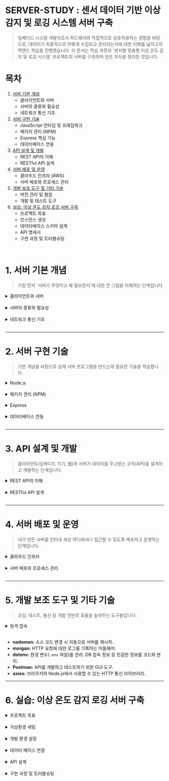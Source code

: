 # SERVER-STUDY : 센서 데이터 기반 이상 감지 및 로깅 시스템 서버 구축

> 임베디드 시스템 개발자로서 하드웨어와 직접적으로 상호작용하는 경험을 바탕으로, 데이터가 최종적으로 어떻게 수집되고 관리되는지에 대한 이해를 넓히고자 백엔드 학습을 진행했습니다. 이 문서는 학습 과정과 '센서별 맞춤형 이상 온도 감지 및 로깅 시스템' 프로젝트의 서버를 구축하며 얻은 지식을 정리한 것입니다.

# 목차
1. [서버 기본 개념](#1-서버-기본-개념)
    -   클라이언트와 서버
    -   서버의 종류와 필요성
    -   네트워크 통신 기초
2.  [서버 구현 기술](#2-서버-구현-기술)
    -   JavaScript 런타임 및 프레임워크
    -   패키지 관리 (NPM)
    -   Express 핵심 기능
    -   데이터베이스 연동
3.  [API 설계 및 개발](#3-api-설계-및-개발)
    -   REST API의 이해
    -   RESTful API 설계
4.  [서버 배포 및 운영](#4-서버-배포-및-운영)
    -   클라우드 인프라 (AWS)
    -   서버 배포와 프로세스 관리
5.  [개발 보조 도구 및 기타 기술](#5-개발-보조-도구-및-기타-기술)
    -   버전 관리 및 협업
    -   개발 및 테스트 도구
6.  [실습: 이상 온도 감지 로깅 서버 구축](#6-실습-이상-온도-감지-로깅-서버-구축)      
    -   프로젝트 목표
    -   인스턴스 생성
    -   데이터베이스 스키마 설계
    -   API 명세서
    -   구현 과정 및 트러블슈팅

<br>

# 1. 서버 기본 개념

> 가장 먼저 '서버가 무엇이고 왜 필요한지'에 대한 큰 그림을 이해하는 단계입니다.

<details><summary>클라이언트와 서버</summary>

### 클라이언트 (Client) 

* 서비스를 요청하는 주체. (예: 웹 브라우저, 모바일 앱, **임베디드 기기**)

### 서버 (Server)
* 클라이언트의 요청을 받아 처리하고, 결과를 응답하는 주체.

</details><br>

<details><summary>서버의 종류와 필요성</summary>

> 기본적으로는 요청에 대한 응답을 할 수 있는 실행 환경이 갖추어진 모든 컴퓨터가 서버가 될 수 있지만, 일반적으로 24시간 365일 안정적으로 작동하며, 수많은 동시 요청을 고성능으로 처리하고, 필요에 따라 쉽게 확장할 수 있는 기능을 할 수 있는 컴퓨터가 서버 컴퓨터로 사용됩니다.

### 서버 요구 기능

-   **중앙 집중 관리:** 데이터의 일관성과 무결성 유지.
-   **고성능 처리:** 24/7 안정적인 서비스 제공을 위한 고사양 하드웨어 및 네트워크.
-   **보안:** 방화벽, 접근 제어 등을 통한 데이터 보호.

### 서버의 종류
                                
-   **웹 서버 (Web Server):** HTTP 요청을 받아 HTML, CSS 등 정적 콘텐츠를 제공. (예: Nginx, Apache)

-   **웹 애플리케이션 서버 (WAS, API Server):** 동적인 비즈니스 로직을 처리하고 데이터베이스와 상호작용. (예: Node.js/Express, Spring)

-   **데이터베이스 서버 (DB Server):** 데이터의 저장, 조회, 수정을 관리. (예: MySQL, PostgreSQL, MongoDB)



</details><br>

<details><summary>네트워크 통신 기초</summary>

### IP 주소
-    네트워크 상에서 기기를 식별하기 위한 고유 주소.
-   개인이 사용하는 IP는 해당 기기에 연결된 공유기의 서비스업체가 임대해준 IP를 사용하지만
    기업의 경우는 IP관리 기관에서 IP블록을 할당받아 사용하거나, 클라우드 서비스를 이용한다. 

-   `Pbulic IP` : 인터넷상에서 내컴퓨터(공유기)를 인식하기 위한 고유한 주소
-   `Private IP` : 내부 네트워크(공유기)에 연결된 기기

### PORT
-   하나의 IP 주소 내에서 특정 프로세스(애플리케이션)를 식별하기 위한 번호.
-   OS는 IP+PORT번호의 조합으로 소켓을 만들어 네트워크 통신을 허가한다.

### 프로토콜
- 각 기기간 통신의 규약을 의미한다.
- 각 계층의 프로토콜이 모두 준수되어야 유의미한 통신이 가능해진다.
- 이번 프로젝트는 웹 프로젝트인 만큼 HTTP(웹 통신 프로토콜)을 위해 라우팅/프록시 설정 및 API설계를 다룬다.

</details><br>

---

# 2. 서버 구현 기술
> 기본 개념을 바탕으로 실제 서버 프로그램을 만드는데 필요한 기술을 학습합니다.

<details><summary>Node.js</summary>

### 개념

- 브라우저 밖에서 JavaScript를 실행할 수 있게 해주는 런타임 환경
  Node.js를 통해 js로 작성된 다양한 App을 사용가능.

- 서버가 사용자에 요청에 따라 동적컨테츠를 제공해야 하는 복잡한 연사을 하는 `WAS(Web Application Server)`의 역할을 담당

- 이벤트기반, 논블로킹I/O

### 설치 및 사용

> node.js는 apt(패키지매니저)로 다운로드가 가능하긴 하지만 다운로드가 가능한 버전이 낮을 가능성이 높습니다.
> NVM(node version manger)를 이용해 원하는 버전(안정적인 lts버전)을 다운 할 수 있습니다.

1. NVM설치
   - `curl -o- https://raw.githubusercontent.com/nvm-sh/nvm/v0.40.1/install.sh | bash`
   - 터미널에 위 명령어를 입력하여 nvm설치 스크립트를  다운로드합니다.

2. NVM으로 Node.js설치
   -    `nvm install --lts`를 통해서 lts(long term surpport)와 같은 안정적인,최신버전을 다운로드 가능합니다.

3. 버전확인
    `node -v`를 통해 현재 버전이 최신 lts버전인지 확인합니다.

4. 런타임 테스트
    - test.js로 간단한 js파일을 만들어 `node test.js` 해당 명령어가 정상 작동하는지 확인
    - 또는 `node` 명령어로 node shell이 실행되는지 확인

</details><br>

<details><summary>패키지 관리 (NPM)</summary>

### 개념

- Node.js 생태계의 라이브러리(패키지)를 관리하는 도구.
- 프로젝트의 매니페스트파일인 `pakage.json`을 통해 프로젝트의 패키지의 버전,의존성 관리
- `package-lock.json`을 통해 명시된 패키지를 인스톨하도록 강제하여 안정적인 버전,의존성 관리
  
### 설치 및 실행

1. `sudo apt install npm`으로 npm을 다운로드 합니다.

2. 프로젝트 폴더로 이동하여 `npm init`명령어를 통해 pakage.json,pakage-lock.json node_module를 생성합니다.
   
3. npm을 통해 필요한 패키지를 다운로드합니다. `npm install "패키지"` 형태의 명령어입니다.
   - 패키지 설치시 자동으로 버전,의존성 정보가 pakage.json파일이 업데이트 됩니다.
   - node_moule 디렉토리에 실제 패키지가 다운로드 됩니다.

   
4. 협업을 위해 프로젝트파일을 공유하는경우 pakage.json가 버전관리를 자동으로하여 단순히 `npm install`을 통해
필요한 의존성을 설치
    - node_moule은 현재 개발환경 os/아키텍쳐에 맞게 컴파일된 실제 패키지가 다운로드 된 폴더임으로 `npm install`이 안전합니다.
  



</details><br>



<details><summary>Express</summary>

>  node.js기반 웹 어플리케이션, API 개발 프레임 워크

### 특징

- URL과 특정 메서드(GET,POST와 같은 api메서드)의 조합의 엔드포인트로 클라이언트 요청에 응답방식을 정한다.
- HTTP 요청과 응답(req,res)에 대한 객체의 정보를 가공하여 담고 있으며, 이를 제어하는 메서드를 제공.
  

### 사용코드

```JavaScript
import express from 'express'
const app = express();
app.get("/api/"라우팅 할 경로 이름",(req,res)=>{
    "응답코드"
})

```

</details><br>

<details><summary>데이터베이스 연동</summary>

1. Node.js에서 `mysql2`사용
   `npm install mysql2`
<br><br>
2. db폴더 만들고 내부에 연동을 위한 index.js파일 생성
    ```JavaScript
    const mysql = require("mysql2/promise");

    const pool = mysql.createPool({
    host: "aws ip",
    user: "mysql username",
    password: "mysql user password",
    database: "db name", // 스키마에 해당
    waitForConnections: true,
    connectionLimit: 10,
    queueLimit: 0,
    });

    module.exports = { pool };
    ```
<br>
3. 서버실행 코드에서 pool을 호출하여 db의 데이터를 받는다.
    `const { pool } = require("./db");`

</details><br>

---

# 3. API 설계 및 개발
> 클라이언트(임베디드 기기, 웹)와 서버가 데이터를 주고받는 규칙(API)을 설계하고 개발하는 단계입니다.

<details><summary>REST API의 이해</summary>

### API
- **API ( Application Programming Interface)** 소프트웨어간 데이터 송수신 프로토콜
  


### REST API

-   **REST (Representational State Transfer):** 웹의 장점을 최대한 활용할 수 있는 아키텍처 스타일.
  
-   **특징** 자원(Resource), 행위(Verb), 표현(Representations).
    -   자원 : 서버가 관리하는 모든 정보. 데이터베이스의 레코드뿐만 아니라, 특정 문서, 이미지, 서비스 등 추상적인 개념도 자원이 될 수 있습니다. 모든 자원은 고유한 식별자(URI)를 가집니다.
    -   행위 : 자원에 대한 행위는 HTTP Method를 통해 명시적으로 표현됩니다. 이는 자원에 대한 생성(Create), 조회(Read), 수정(Update), 삭제(Delete) 작업을 CRUD 연산에 매핑합니다.
    -   표현: 클라이언트와 서버가 주고받는 자원의 실제 데이터. 자원은 서버에 저장된 정보 그 자체이지만, 클라이언트는 이 자원의 현재 상태를 특정 형식(JSON, XML, HTML 등)으로 표현한 것을 전달받습니다


</details><br>

<details><summary>RESTful API 설계</summary>

### 자원 (Resource)
- URI는 리소스를 표현해야 함. (명사 사용)
    -   `GET /sensors/1` (O)
    -   `GET /getSensorById/1` (X)
  
- 컬렉션에는 복수형 명사 사용:
    -   GET /sensors (모든 센서 목록)
    -   POST /sensors (새로운 센서 생성)
  
-  관계 표현: 하위 리소스는 경로의 계층으로 표현합니다.
   -   GET /sensors/1/logs (1번 센서의 모든 로그)


### 행위 (Verb):
- HTTP Method(동사)로 행위를 표현.
  -  GET: 자원 조회
  -  POST: 자원 생성
  -  PUT: 자원 전체 교체
  -  PATCH: 자원 부분 수정
  -  DELETE: 자원 삭제
  
### 응답 상태 코드 (Response Status Code)
- 데이터 포맷
  -   주로 JSON을 사용하며, HTTP 헤더의 Content-Type과 Accept를 통해 클라이언트와 서버가 어떤 포맷으로 통신할지 명시해야 합니다.

-  요청의 처리 결과를 명확하게 전달.
   -   **2xx (성공)**
        - 200 OK: 요청 성공 (주로 GET, PUT, PATCH).
        - 201 Created: 자원 생성 성공 (POST).
        - 204 No Content: 요청은 성공했으나 응답 본문에 보낼 데이터가 없음 (예: DELETE 성공).

   - **4xx (클라이언트 오류)**
      - 400 Bad Request: 요청의 구문이 잘못됨.
      - 401 Unauthorized: 인증되지 않은 사용자의 요청.
      - 403 Forbidden: 인증은 되었으나 해당 자원에 접근할 권한이 없음.
      - 404 Not Found: 요청한 자원이 존재하지 않음.

   -  **5xx (서버 오류)**
        - 500 Internal Server Error: 서버 내부에서 처리 중 오류 발생.

</details><br>

---

# 4. 서버 배포 및 운영
> 내가 만든 서버를 인터넷 세상 어디에서나 접근할 수 있도록 배포하고 운영하는 단계입니다.

<details><summary>클라우드 인프라</summary>

##  클라우드 컴퓨팅

* 인터넷을 통해 IT 자원(서버, 스토리지, 소프트웨어 등)을 빌려 쓰고, 사용한 만큼만 돈을 내는서비스.
    
* 개발, 유지보수,안정성등이 개인 혹은 소규모 집단이 관리하는 것보다 훨씬 유리하기 때문에 이러한 클라우드 컴퓨팅 서비스를 이용한다. 

* 대표적으로 AWS(Amazon Web Service), Microsoft Azure, Google Cloud 등이 있으며
이번 프로젝트에서 AWS를 사용한다.


## 클라우드 서비스 종류

### IaaS (Infrastructure as a Service) 서비스형 인프라
- 서버,스토리지,네트워크등  기본적인 인프라만 제공받습니다.
- 사용자는 직접 OS부터 설치하여 배포를 위해 필요한 모든 환경을 설정해야합니다.
- 대표적으로 AWS EC2가 있습니다.

### PaaS (Platform as a Service) 서비스형 플랫폼
- IaaS에 OS,DB,웹서버등 서비스 배포에 필요한 플랫폼을 제공받는다.
- 개발자는 자신의 코드만 올려 서비스를 배포하는거이 가능해집니다.
- 대표적으로 Heroku, Google App Engine


## EC2

> EC2는 Elastic Compute Cloud로 IaaS 서비스를 제공합니다.<br>
> 간단히 말하면, 인터넷으로 빌려서 사용 가능한 가상의 컴퓨터입니다.

## 장점
- 하드웨어 제약 : 실제 컴퓨터에서 서버운영에 고려해야항 하드웨어적 문제가(유지,보수,성능) 해결됩니다.
  
- 빠른 속도 : 개발과정에서 간단한 서버를 필요로 하거나, 빌드 시간이 오래 걸리는 작업을 필요로 할 때
인스턴스를 생성하여 빠르게 필요한 업무를 처리 할 수 있습니다.

- 비용 : 사용한 만큼의 비용만 지불하며 초기,매몰비용이 존재하지 않습니다.

## EC2 용어
- 인스턴스 : 가상의 캄퓨터(보드)를 의미하면 사용자의 필요에따라(Elastic) 컴퓨터의
스펙을 조절 가능합니다.

- AMI(amazon Machin Image) : os의 이미지 파일입니다. 필요한 os버전, 개발환경등 또한 설정하여
 인스턴스에 적용 할 수 있습니다.

- EBS(Elastic Block Stroe) : 실제 컴퓨터의 디스크 저장장치와 같은 인스턴스의 저장장치로 필요에 따라 동적으로 조절이 가능합니다.

- 보안그룹 : 인스턴스에 설정된 방화벽입니다. 인스턴스를 통해 서버에 접속하거나 ssh연결이 필요 할 경우 보안그룹에서 설정하여 허용된 접근만 가능하도록 설정이 가능합니다.  


</details><br>

<details><summary>서버 배포와 프로세스 관리</summary>

## PM2

- 배포이후 작성


## GitHub Action(CI/CD)

- 배포이후작성
  
### CI/CD 개념




</details><br>

---

# 5. 개발 보조 도구 및 기타 기술
> 코딩, 테스트, 통신 등 개발 전반의 효율을 높여주는 도구들입니다.



<details><summary>원격 접속</summary>

## SSH
> scure shell의 약자로 원격 서버 접속 및 관리,안전한 파일 전송,포트 포워딩 (터널링)에 주로 사용되며
> 다른 네트워크의 컴퓨터와 통신을 안전하게 하기 위한 보안관련 통신 규약을 의미합니다.

### SSH 연결 과정
- TCP : 사용자(HOST)의 연결요청으로, 해당 포트에  TCP 연결을 요청하는 단계입니다.

- 프로토콜 확인 : 안전한 연결을 위해 서로의 보안 프로토콜,알고리즘을 확인하고 서로 가능한 방법으로 연결,통신을 암호화합니다.

- 키교환 : 사용자(HOST)가 접속하려는 네트워크를 신뢰할 수 있는, 해당 네트워크를 확인하는 과정
  
- 사용자 인증 : 접속하려는 네트워크를 확인 후, 사용자에 대한 인증 과정, 비밀번호, 공개키 인증등의 방식으로 인증
  


## VSCODE Remote - SSH
> VScode의 Extension으로 SSH 연결을 통해 원격 서버( Linux 서버, 가상 머신 등)에 접속하여 파일과 프로젝트를 로컬PC 개발환경에 맞춰  직접 수정하고 개발할 수 있도록 서비스를 제공한다.

### 설치 및 최초 연결방법
1. VScode의 EXTENSIONS -> `remote - SSH`검색 후 install
   
2. 좌측 하단의 `open a Remote Window`클릭
   
3. `connect to host`를 통해 새로운 연결하려는 네트워크의 name@ip를 입력
   
4. `.ssh/config`의 연결정보 및 사용자 인증을 위한 키를 등록합니다. 
   



## MobaXterm
>  MovaXterm은 window환경에서만 가능합니다.
>  ssh뿐 아니라 다양한 원격접속(RDP,VNC 등)을 지원하여 원격으로 시스템,서버 관리에 유용한 프로그램.

### 설치 및 최초 연결방법
1. https://mobaxterm.mobatek.net 에 접속 및 다운로드

2. 좌측 상단 `session`클릭을 통해 연결할 네트워크 설정을 합니다.
   
3. `SSH`클릭 후 Remote host에 연결하려는 네트워크 ip를 입력합니다. 

4. 추가적인 옵션(사용자 인증 키,GUI 설정 등)을 설정합니다.

## 터미널에서 직접 연결
> 추가적인 프로그램 설치없이 터미널에서 바로 연결하여 CLI환경만 제공받을 수 있습니다.

-  `ssh name@ip`
  
-  키인증이 필요한 경우 `ssh -i 키경로 name@ip`



</details><br>

-   **nodemon:** 소스 코드 변경 시 자동으로 서버를 재시작.
-   **morgan:** HTTP 요청에 대한 로그를 기록하는 미들웨어.
-   **dotenv:** 환경 변수(`.env` 파일)를 관리. DB 접속 정보 등 민감한 정보를 코드와 분리.
-   **Postman:** API를 개발하고 테스트하기 위한 GUI 도구.
-   **axios:** 브라우저와 Node.js에서 사용할 수 있는 HTTP 통신 라이브러리.
---




# 6. 실습: 이상 온도 감지 로깅 서버 구축

<details><summary>프로젝트 목표</summary>

-   다양한 센서(온도, 습도 등)로부터 주기적으로 데이터를 수신.
-   설정된 임계값을 초과하는 '이상 데이터'를 감지하고 별도로 로깅.
-   수집된 데이터를 조회하고, 이상 데이터를 필터링할 수 있는 API 제공.

</details><br>

<details><summary> 가상환경 세팅 </summary>

> 서버를 구동하기 위한 가상 컴퓨터로 AWS의 E2C 서비스를 이용합니다.


  
## 인스턴스 생성하기 AWS의 EC2에서 인스턴스 생성

1.  https://aws.amazon.com/ko : AWS-consol 홈페이지로 이동
    ![](./img/createinstance.png)

2.  간단한 서버구동을 위한 인스턴스 설정을 합니다.
    ![](./img/createinstance1.png)
    ![](./img/createinstance2.png)
    ![](./img/createinstance3.png)

3. **주의**  인스턴스의 os인 우부투의 방화벽에대한 설정을 따로 해야합니다.(인바운드 설정과 별개)
    
    user data에 해당 코드를 작성합니다.
    (우분투 방화벽 미사용)
    ``` 
    #!/bin/bash
    # For Ubuntu/Debian based systems
    ufw disable
    ```
4. 인스턴스가 생성되고 ip를 할당받았습니다.
    ![](./img/createinstance4.png)


## ssh연결

1. 연결시 사용할 퍼블릭키의 권한을 설정합니다.
    `sudo chmod 400 "pem파일 경로" `
    ![](./img/pemchmod.png)

2. `.ssh/config`의 연결할 host의 정보를 저장합니다.
    ![](./img/sshconfig.png)

3. 연결할 ip를 입력하면 ssh 원격 연결이 된것을 확인 할 수 있습니다.
    ![](./img/connect.png)
    ![](./img/connectdone.png)
    


</details><br>


<details><summary>개발 환경 설정</summary>

1. node.js, npm을 설치

```bash
curl -o- https://raw.githubusercontent.com/nvm-sh/nvm/v0.40.1/install.sh | bash
source ~/.bashrc
nvm install --lts
sduo apt install npm
node -v
npm -v
```

버전이 확인된다면 정상적으로 설치 

![](./nodenpm.png)

2. 작업 디렉토리 생성 및 npm init
```bash
mkdir  ~/server
cd ~/server
npm init
cat ~/server/package.json 
```
package.json의 내용이 확인되면 정상 설치
![](./img/packagejson.png)







  
</details><br>

<details><summary>데이터 베이스 연결</summary>

([DB세팅방법 - DB세팅 과정 참조](../DB/README.md))

## DB 접속 코드 작성
> db에 데이터를 연결하여 내보낼 수 있도록 설정한다.

```bash
npm i mysql2 dotenv
mkdir ~/server/DB
touch db.js
```
> dotenv는 .env파일에 중요 정보를 저장하고 불러와 사용하며, <br> 다른소스코드에 정보를 직접 노출하는것을 피하게 해주는 패키지입니다.


([db.js 소스코드](./server/DB/db.js))

```js
require("dotenv").config();

const mysql = require("mysql2/promise");

const pool = mysql.createPool({
    host: process.env.DB_HOST,
    user: process.env.DB_USER,
    password: process.env.DB_PASSWORD,
    database: process.env.DB_NAME,
    waitForConnections: true,
    connectionLimit: 10,
    queueLimit: 0,
});

module.exports = { pool };
```
연결할 db를 불러와 pool로 내보낸다. 



## DB와 서버연결
> 서버를 오픈하고 db와 연결 테스트 진행

([db.js 소스코드](./server/index.js))
```js
const express = require("express");
const {pool} = require("./DB/db.js");

const app = express();

const PORT = 8080;

app.use(express.json());


app.get("/", (req, res) => {
        return res.json({
        test:"hello"
        ,
        });
});

app.get("/api/sensors", async (req,res) => {
        try{
                const data = await pool.query("SELECT * FROM sensors");
                if(data[0]){
                        return res.json(data[0]);
                }

        }
        catch(error){
                return res.json(error);
        }


});

app.listen(PORT,()=> `this application is running in ${PORT}` );
                                                               
```

![dbimg](./img/connecttest.png)




</details><br>



<details><summary>API 설계</summary>

## api 설계 명세
> 센서로깅 & 이상온도 탐지 시스템에서 어떤 api가 필요하지를 사전에 정하여 구현에 필요한 명세를 작성한다.

-  센서 데이터
   1. 전체 센서, 각 센서 데이터 읽기 (센서 상태 확인)
   2. 센서 추가 (센서가 추가될 경우)
   3. 센서 수정 (센서의 조절이 필요한경우)
   4. 센서 삭제 (센서가 제거될 경우)
   
- 로그 데이터
  1. 데이터 추가 (데이터 로깅시 추가)
  2. 데이터 수정 (이상감지에 대한 처리상태 표시)
  3. 데이터 읽기 (이상감지가 된 데이터, 미처리된 데이터, 특정 기간 읽기)
   


</details><br>

<details><summary>구현 과정 및 트러블슈팅</summary>

-   **초기 구현:** Express 라우터 중심으로 기능 구현. 
-   **리팩토링:** 서비스 계층을 도입하여 비즈니스 로직과 라우터를 분리.
-   **트러블슈팅:**
    -   **Timezone 문제:** DB에 저장되는 시간과 한국 시간의 불일치 문제. 서버와 DB의 타임존 설정을 통일하여 해결.
    -   **대용량 요청 처리:** 다수의 센서가 동시에 요청을 보낼 경우를 대비하여, PM2 클러스터 모드를 적용하고 Nginx를 리버스 프록시로 설정하여 부하 분산.

</details><br>
